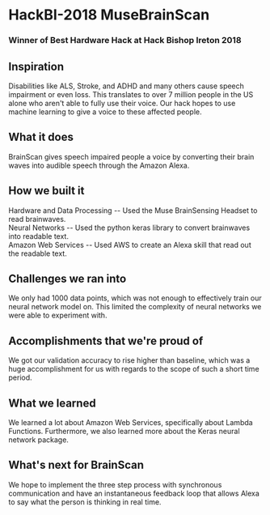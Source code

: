 # HackBI-2018 MuseBrainScan

### Winner of Best Hardware Hack at Hack Bishop Ireton 2018

## Inspiration
Disabilities like ALS, Stroke, and ADHD and many others cause speech impairment or even loss. This translates to over 7 million people in the US alone who aren't able to fully use their voice. Our hack hopes to use machine learning to give a voice to these affected people. 

## What it does
BrainScan gives speech impaired people a voice by converting their brain waves into audible speech through the Amazon Alexa. 

## How we built it
Hardware and Data Processing -- Used the Muse BrainSensing Headset to read brainwaves.  
Neural Networks -- Used the python keras library to convert brainwaves into readable text.  
Amazon Web Services -- Used AWS to create an Alexa skill that read out the readable text.  
## Challenges we ran into
We only had 1000 data points, which was not enough to effectively train our neural network model on. This limited the complexity of neural networks we were able to experiment with. 

## Accomplishments that we're proud of
We got our validation accuracy to rise higher than baseline, which was a huge accomplishment for us with regards to the scope of such a short time period.

## What we learned
We learned a lot about Amazon Web Services, specifically about Lambda Functions. Furthermore, we also learned more about the Keras neural network package. 

## What's next for BrainScan
We hope to implement the three step process with synchronous communication and have an instantaneous feedback loop that allows Alexa to say what the person is thinking in real time. 
